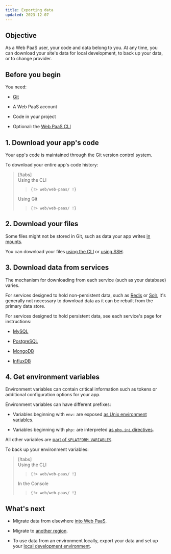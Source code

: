 ```yaml
---
title: Exporting data
updated: 2023-12-07
---
```



## Objective  

As a Web PaaS user, your code and data belong to you.
At any time, you can download your site's data for local development, to back up your data, or to change provider.

## Before you begin

You need:

- [Git](https://git-scm.com/downloads)

- A Web PaaS account

- Code in your project

- Optional: the [Web PaaS CLI](../../administration/administration-cli)


## 1. Download your app's code

Your app's code is maintained through the Git version control system.

To download your entire app's code history:

> [!tabs]      
> Using the CLI     
>> ```      
>> {!> web/web-paas/ !}  
>> ```     
> Using Git     
>> ```      
>> {!> web/web-paas/ !}  
>> ```     

## 2. Download your files

Some files might not be stored in Git,
such as data your app writes [in mounts](/create-apps/app-reference.md#mounts).

You can download your files [using the CLI](/development/file-transfer.md#transfer-files-using-the-cli) or [using SSH](/development/file-transfer.md#transfer-files-using-an-ssh-client).

## 3. Download data from services

The mechanism for downloading from each service (such as your database) varies.

For services designed to hold non-persistent data, such as [Redis](../../add-services/add-services-redis) or [Solr](../../add-services/add-services-solr),
it's generally not necessary to download data as it can be rebuilt from the primary data store.

For services designed to hold persistent data, see each service's page for instructions:

- [MySQL](/add-services/mysql/_index.md#exporting-data)

- [PostgreSQL](/add-services/postgresql.md#exporting-data)

- [MongoDB](/add-services/mongodb.md#exporting-data)

- [InfluxDB](/add-services/influxdb.md#export-data)


## 4. Get environment variables

Environment variables can contain critical information such as tokens or additional configuration options for your app.

Environment variables can have different prefixes:

- Variables beginning with `env:` are exposed [as Unix environment variables](/development/variables/_index.md#top-level-environment-variables).

- Variables beginning with `php:` are interpreted [as `php.ini` directives](/development/variables/_index.md#php-specific-variables).


All other variables are [part of `$PLATFORM_VARIABLES`](/development/variables/use-variables.md#use-provided-variables).

To back up your environment variables:

> [!tabs]      
> Using the CLI     
>> ```      
>> {!> web/web-paas/ !}  
>> ```     
> In the Console     
>> ```      
>> {!> web/web-paas/ !}  
>> ```     

## What's next

- Migrate data from elsewhere [into Web PaaS](../learn-tutorials/migrating).

- Migrate to [another region](../../projects/projects-region-migration).

- To use data from an environment locally, export your data and set up your [local development environment](../../development/development-local).

